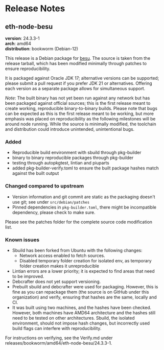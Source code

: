 # Release Notes

## eth-node-besu

**version**: 24.3.3-1 <br/>
**arch**: amd64 <br/>
**distribution**: bookworm (Debian-12) <br/>

This release is a Debian package for [besu](https://github.com/hyperledger/besu). The source is taken from the release tarball, which has been modified minimally through patches to ensure reproducibility. 

It is packaged against Oracle JDK 17; alternative versions can be supported; please submit a pull request if you prefer JDK 21 or alternatives. Offering each version as a separate package allows for simultaneous support. 

*Note*: The built binary has not yet been run against any network but has been packaged against official sources; this is the first release meant to create working, reproducible binary-to-binary builds. Please note that bugs can be expected as this is the first release meant to be working, but more emphasis was placed on reproducibility as the following milestones will be around node running. While the source is minimally modified, the toolchain and distribution could introduce unintended, unintentional bugs. 

### Added
- Reproducible build environment with sbuild through pkg-builder
- binary to binary reproducible packages through pkg-builder
- testing through autopkgtest, lintian and piuparts
- added pkg-builder-verify.toml to ensure the built package hashes match against the built output

### Changed compared to upstream
- Version information and git commit are static as the packaging doesn't use git; see under `src/debian/patches`
- Pinned dependencies in `pkg-builder.toml`, there might be incompatible dependency, please check to make sure.

Please see the patches folder for the complete source code modification list.

### Known issues

- Sbuild has been forked from Ubuntu with the following changes:
    - Network access enabled to fetch sources.
    - Disabled temporary folder creation for isolated env, as temporary folder creation makes it unreproducible 
- Lintian errors are a lower priority; it is expected to find areas that need to be improved.
- Debcrafter does not yet support versioning.
- Prebuilt sbuild and debcrafter were used for packaging. However, this is fine as you can repackage them (the source is on GitHub under this organization) and verify, ensuring that hashes are the same, locally and CI.
- It was built using two machines, and the hashes have been checked. However, both machines have AMD64 architecture and the hashes still need to be tested on other architectures. Sbuild, the isolated environment, should not impose hash changes, but incorrectly used build flags can interfere with reproducibility. 

For instructions on verifying, see the Verify.md under releases/bookworm/amd64/eth-node-besu/24.3.3-1. 
